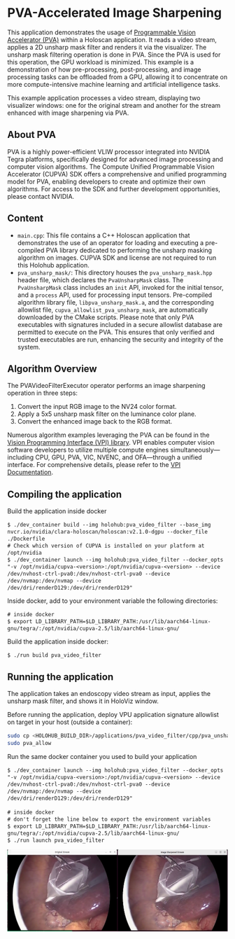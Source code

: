 # PVA-Accelerated Image Sharpening

This application demonstrates the usage of [Programmable Vision Accelerator (PVA)](#about-pva) within a Holoscan
application. It reads a video stream, applies a 2D unsharp mask filter and renders it via the
visualizer. The unsharp mask filtering operation is done in PVA. Since the PVA is used for this
operation, the GPU workload is minimized. This example is a demonstration of how pre-processing, post-processing, and image processing tasks can be offloaded from a GPU, allowing it to concentrate on more compute-intensive machine learning and artificial intelligence tasks.

This example application processes a video stream, displaying two visualizer windows: one for the original stream and another for the stream enhanced with image sharpening via PVA.

## About PVA

PVA is a highly power-efficient VLIW processor integrated into NVIDIA Tegra platforms, specifically designed for advanced image processing and computer vision algorithms. The Compute Unified Programmable Vision Accelerator (CUPVA) SDK offers a comprehensive and unified programming model for PVA, enabling developers to create and optimize their own algorithms. For access to the SDK and further development opportunities, please contact NVIDIA.

## Content

- `main.cpp`: This file contains a C++ Holoscan application that demonstrates the use of an operator for loading and executing a pre-compiled PVA library dedicated to performing the unsharp masking algorithm on images. CUPVA SDK and license are not required to run this Holohub application.
- `pva_unsharp_mask/`: This directory houses the `pva_unsharp_mask.hpp` header file, which declares the `PvaUnsharpMask` class. The `PvaUnsharpMask` class includes an `init` API, invoked for the initial tensor, and a `process` API, used for processing input tensors. Pre-compiled algorithm library file, `libpva_unsharp_mask.a`, and the corresponding allowlist file, `cupva_allowlist_pva_unsharp_mask`, are automatically downloaded by the CMake scripts.
Please note that only PVA executables with signatures included in a secure allowlist database are permitted to execute on the PVA. This ensures that only verified and trusted executables are run, enhancing the security and integrity of the system.

## Algorithm Overview

The PVAVideoFilterExecutor operator performs an image sharpening operation in three steps:

1. Convert the input RGB image to the NV24 color format.
2. Apply a 5x5 unsharp mask filter on the luminance color plane.
3. Convert the enhanced image back to the RGB format.

Numerous algorithm examples leveraging the PVA can be found in the [Vision Programming Interface (VPI) library](https://developer.nvidia.com/embedded/vpi). VPI enables computer vision software developers to utilize multiple compute engines simultaneously&mdash;including CPU, GPU, PVA, VIC, NVENC, and OFA&mdash;through a unified interface. For comprehensive details, please refer to the [VPI Documentation](https://docs.nvidia.com/vpi/index.html).

## Compiling the application

Build the application inside docker

```
$ ./dev_container build --img holohub:pva_video_filter --base_img nvcr.io/nvidia/clara-holoscan/holoscan:v2.1.0-dgpu --docker_file ./Dockerfile
# Check which version of CUPVA is installed on your platform at /opt/nvidia
$ ./dev_container launch --img holohub:pva_video_filter --docker_opts "-v /opt/nvidia/cupva-<version>:/opt/nvidia/cupva-<version> --device /dev/nvhost-ctrl-pva0:/dev/nvhost-ctrl-pva0 --device /dev/nvmap:/dev/nvmap --device /dev/dri/renderD129:/dev/dri/renderD129"
```

Inside docker, add to your environment variable the following directories:
```
# inside docker
$ export LD_LIBRARY_PATH=$LD_LIBRARY_PATH:/usr/lib/aarch64-linux-gnu/tegra/:/opt/nvidia/cupva-2.5/lib/aarch64-linux-gnu/
```

Build the application inside docker:
```
$ ./run build pva_video_filter
```
## Running the application

The application takes an endoscopy video stream as input, applies the unsharp mask filter, and shows it in
HoloViz window.

Before running the application, deploy VPU application signature allowlist on target in your host (outside a container):
```bash
sudo cp <HOLOHUB_BUILD_DIR>/applications/pva_video_filter/cpp/pva_unsharp_mask/cupva_allowlist_pva_unsharp_mask /etc/pva/allow.d/cupva_allowlist_pva_unsharp_mask
sudo pva_allow
```

Run the same docker container you used to build your application

```
$ ./dev_container launch --img holohub:pva_video_filter --docker_opts "-v /opt/nvidia/cupva-<version>:/opt/nvidia/cupva-<version> --device /dev/nvhost-ctrl-pva0:/dev/nvhost-ctrl-pva0 --device /dev/nvmap:/dev/nvmap --device /dev/dri/renderD129:/dev/dri/renderD129"

# inside docker
# don't forget the line below to export the environment variables
$ export LD_LIBRARY_PATH=$LD_LIBRARY_PATH:/usr/lib/aarch64-linux-gnu/tegra/:/opt/nvidia/cupva-2.5/lib/aarch64-linux-gnu/
$ ./run launch pva_video_filter
```


![PVA Example](pva_example.png)